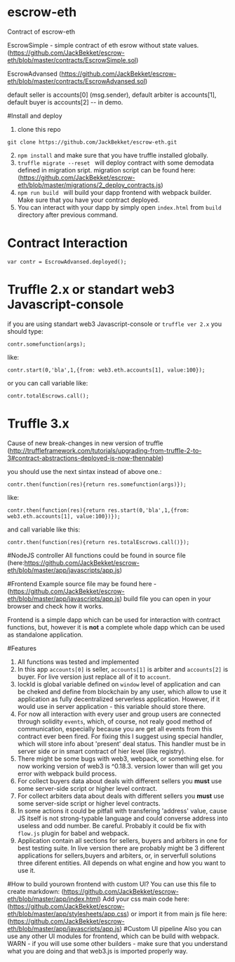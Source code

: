 # escrow-eth

Contract of escrow-eth


EscrowSimple - simple contract of eth esrow without state values.
(https://github.com/JackBekket/escrow-eth/blob/master/contracts/EscrowSimple.sol)

EscrowAdvansed
(https://github.com/JackBekket/escrow-eth/blob/master/contracts/EscrowAdvansed.sol)


default seller is accounts[0] (msg.sender), default arbiter is accounts[1], default buyer is accounts[2]
-- in demo.

#Install and deploy

1. clone this repo
```
git clone https://github.com/JackBekket/escrow-eth.git
```
2. ```npm install``` and make sure that you have truffle installed globally.
3. ```truffle migrate --reset ``` will deploy contract with some demodata defined in migration sript.
migration script can be found here:
(https://github.com/JackBekket/escrow-eth/blob/master/migrations/2_deploy_contracts.js)
4. ```npm run build ``` will build your dapp frontend with webpack builder. Make sure that you have your contract deployed.
5. You can interact with your dapp by simply open ```index.html``` from ```build``` directory after previous command.


# Contract Interaction

```
var contr = EscrowAdvansed.deployed();
```

# Truffle 2.x or standart web3 Javascript-console

  if you are using standart web3 Javascript-console or ``` truffle ver 2.x ``` you should type:

```
contr.somefunction(args);
```
like:

```
contr.start(0,'bla',1,{from: web3.eth.accounts[1], value:100});

```
or you can call variable like:

```
contr.totalEscrows.call();

```

# Truffle 3.x

Cause of new break-changes in new version of truffle (http://truffleframework.com/tutorials/upgrading-from-truffle-2-to-3#contract-abstractions-deployed-is-now-thennable)

you should use the next sintax instead of above one.:

```
contr.then(function(res){return res.somefunction(args)});

```
  like:

  ```
contr.then(function(res){return res.start(0,'bla',1,{from: web3.eth.accounts[1], value:100})});
```
and call variable like this:

```
contr.then(function(res){return res.totalEscrows.call()});
```


#NodeJS controller
All functions could be found in source file (here:https://github.com/JackBekket/escrow-eth/blob/master/app/javascripts/app.js)


#Frontend Example
source  file may be found here - (https://github.com/JackBekket/escrow-eth/blob/master/app/javascripts/app.js)
build file you can open in your browser and check how it works.

Frontend is a simple dapp which can be used for interaction with contract functions, but, however it is **not**
a complete whole dapp which can be used as standalone application.



#Features
1. All functions was tested and implemented
2. In this app ```accounts[0]``` is seller, ```accounts[1]``` is arbiter and ```accounts[2]``` is buyer.
For live version just replace all of it to ```account```.
3. lockId is global variable defined on ```window``` level of application and can be cheked and define from blockchain by any user, which allow to use it application as fully decentralized serverless application.
However, if it would use in server application - this variable should store there.
4. For now all interaction with every user and group users are connected through solidity ```events```,
which, of course, not realy good method of communication, especially because you are get all events from this contract ever been fired.
For fixing this I suggest using special handler, which will store info about 'present' deal status.
This handler must be in server side or in smart contract of hier level (like registry).
5. There might be some bugs with web3, webpack, or something else. for now working version of web3 is ^0.18.3.
version lower than will get you error with webpack build process.
6. For collect buyers data about deals with different sellers you **must** use some server-side script or higher level contract.
7. For collect arbiters data about deals with different sellers you **must** use some server-side script or higher level contracts.
8. In some actions it could be pitfall with transfering 'address' value, cause JS itself is not strong-typable language and could converse address into useless and odd number. Be careful. Probably it could be fix with ```flow.js``` plugin for babel and webpack.
9. Application contain all sections for sellers, buyers and arbiters in one for best testing suite. In live version there are probably might be 3 different applications for sellers,buyers and arbiters, or, in serverfull solutions three diferent entities. All depends on what engine and how you want to use it.

#How to build yourown frontend with custom UI?
You can use this file to create markdown:
(https://github.com/JackBekket/escrow-eth/blob/master/app/index.html)
Add your css main code here:
(https://github.com/JackBekket/escrow-eth/blob/master/app/stylesheets/app.css)
or import it from main js file here:
(https://github.com/JackBekket/escrow-eth/blob/master/app/javascripts/app.js)
#Custom UI pipeline
Also you can use any  other UI modules for frontend, which can be build with webpack.
WARN - if you will use some other builders - make sure that you understand what you are doing and that web3.js is imported properly way.
